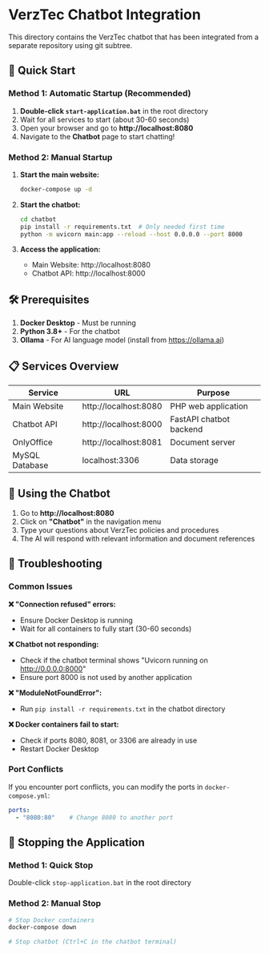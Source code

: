 # VerzTec Chatbot Integration

This directory contains the VerzTec chatbot that has been integrated from a separate repository using git subtree.

## 🚀 Quick Start

### Method 1: Automatic Startup (Recommended)

1. **Double-click `start-application.bat`** in the root directory
2. Wait for all services to start (about 30-60 seconds)
3. Open your browser and go to **http://localhost:8080**
4. Navigate to the **Chatbot** page to start chatting!

### Method 2: Manual Startup

1. **Start the main website:**
   ```bash
   docker-compose up -d
   ```

2. **Start the chatbot:**
   ```bash
   cd chatbot
   pip install -r requirements.txt  # Only needed first time
   python -m uvicorn main:app --reload --host 0.0.0.0 --port 8000
   ```

3. **Access the application:**
   - Main Website: http://localhost:8080
   - Chatbot API: http://localhost:8000

## 🛠️ Prerequisites

1. **Docker Desktop** - Must be running
2. **Python 3.8+** - For the chatbot
3. **Ollama** - For AI language model (install from https://ollama.ai)

## 📋 Services Overview

| Service | URL | Purpose |
|---------|-----|---------|
| Main Website | http://localhost:8080 | PHP web application |
| Chatbot API | http://localhost:8000 | FastAPI chatbot backend |
| OnlyOffice | http://localhost:8081 | Document server |
| MySQL Database | localhost:3306 | Data storage |

## 💬 Using the Chatbot

1. Go to **http://localhost:8080**
2. Click on **"Chatbot"** in the navigation menu
3. Type your questions about VerzTec policies and procedures
4. The AI will respond with relevant information and document references

## 🔧 Troubleshooting

### Common Issues

**❌ "Connection refused" errors:**
- Ensure Docker Desktop is running
- Wait for all containers to fully start (30-60 seconds)

**❌ Chatbot not responding:**
- Check if the chatbot terminal shows "Uvicorn running on http://0.0.0.0:8000"
- Ensure port 8000 is not used by another application

**❌ "ModuleNotFoundError":**
- Run `pip install -r requirements.txt` in the chatbot directory

**❌ Docker containers fail to start:**
- Check if ports 8080, 8081, or 3306 are already in use
- Restart Docker Desktop

### Port Conflicts

If you encounter port conflicts, you can modify the ports in `docker-compose.yml`:

```yaml
ports:
  - "8080:80"    # Change 8080 to another port
```

## 🔄 Stopping the Application

### Method 1: Quick Stop
Double-click `stop-application.bat` in the root directory

### Method 2: Manual Stop
```bash
# Stop Docker containers
docker-compose down

# Stop chatbot (Ctrl+C in the chatbot terminal)
```
